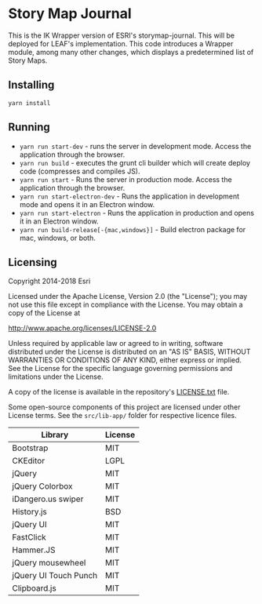 Story Map Journal
=================

This is the IK Wrapper version of ESRI's storymap-journal. This will be deployed for LEAF's implementation. This code introduces a Wrapper module, among many other changes, which displays a predetermined list of Story Maps.

## Installing

`yarn install`

## Running

 - `yarn run start-dev` - runs the server in development mode. Access the application through the browser.
 - `yarn run build` - executes the grunt cli builder which will create deploy code (compresses and compiles JS).
 - `yarn run start` - Runs the server in production mode. Access the application through the browser.
 - `yarn run start-electron-dev` - Runs the application in development mode and opens it in an Electron window.
 - `yarn run start-electron` - Runs the application in production and opens it in an Electron window.
 - `yarn run build-release[-{mac,windows}]` - Build electron package for mac, windows, or both.

## Licensing
Copyright 2014-2018 Esri

Licensed under the Apache License, Version 2.0 (the "License");
you may not use this file except in compliance with the License.
You may obtain a copy of the License at

   http://www.apache.org/licenses/LICENSE-2.0

Unless required by applicable law or agreed to in writing, software
distributed under the License is distributed on an "AS IS" BASIS,
WITHOUT WARRANTIES OR CONDITIONS OF ANY KIND, either express or implied.
See the License for the specific language governing permissions and
limitations under the License.

A copy of the license is available in the repository's [LICENSE.txt](LICENSE.txt) file.

Some open-source components of this project are licensed under other License terms. See the `src/lib-app/` folder for respective licence files.

| Library               | License   |
| --------------------- | --------- |
| Bootstrap       | MIT     |
| CKEditor        | LGPL    |
| jQuery        | MIT     |
| jQuery Colorbox     | MIT     |
| iDangero.us swiper  | MIT     |
| History.js      | BSD     |
| jQuery UI       | MIT     |
| FastClick       | MIT     |
| Hammer.JS       | MIT     |
| jQuery mousewheel   | MIT     |
| jQuery UI Touch Punch | MIT     |
| Clipboard.js          | MIT       |
